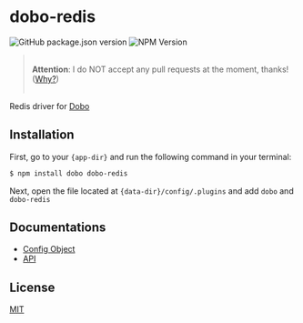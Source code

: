 # dobo-redis

![GitHub package.json version](https://img.shields.io/github/package-json/v/ardhi/dobo-redis) ![NPM Version](https://img.shields.io/npm/v/dobo-redis)

> <br />**Attention**: I do NOT accept any pull requests at the moment, thanks! ([Why?](https://github.com/ardhi/bajo/blob/main/tutorial/00-welcome.md#contribution))<br /><br />

Redis driver for [Dobo](https://github.com/ardhi/dobo)

## Installation

First, go to your ```{app-dir}``` and run the following command in your terminal:

```bash
$ npm install dobo dobo-redis
```

Next, open the file located at ```{data-dir}/config/.plugins``` and add ```dobo``` and ```dobo-redis```

## Documentations

- [Config Object](tutorial/00-config.md)
- [API](https://ardhi.github.io/dobo-redis)

## License

[MIT](LICENSE)
